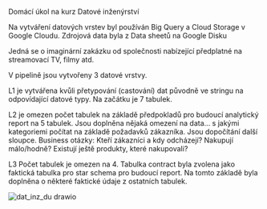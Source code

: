 Domácí úkol na kurz Datové inženýrství

Na vytváření datových vrstev byl používán Big Query a Cloud Storage v Google Cloudu. Zdrojová data byla z Data sheetů na Google Disku

Jedná se o imaginární zakázku od společnosti nabízející předplatné na streamovací TV, filmy atd.

V pipelině jsou vytvořeny 3 datové vrstvy. 

L1 je vytvářena kvůli přetypování (castování) dat původně ve stringu na odpovídající datové typy. Na začátku je 7 tabulek.

L2 je omezen počet tabulek na základě předpokladů pro budoucí analytický report na 5 tabulek. Jsou doplněna nějaká omezení na data... s jakými kategoriemi počítat na základě požadavků zákazníka. Jsou dopočítání další sloupce. 
Business otázky:
Kteří zákazníci a kdy odcházejí?
Nakupují málo/hodně?
Existují ještě produkty, které nakupovali?

L3 Počet tabulek je omezen na 4. Tabulka contract byla zvolena jako faktická tabulka pro star schema pro budoucí report. Na tomto základě byla doplněna o některé faktické údaje z ostatních tabulek. 


![dat_inz_du drawio](https://github.com/user-attachments/assets/2a3c8924-0d36-4011-9767-be0e17c4fd36)

